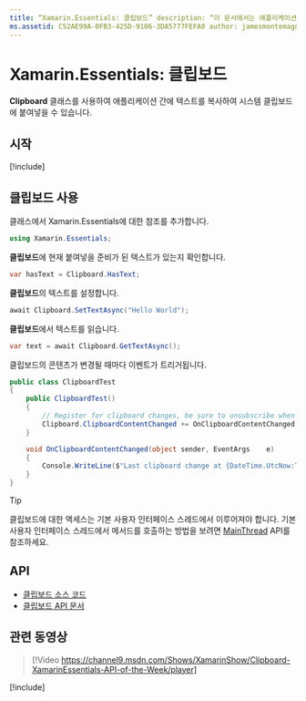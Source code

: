 ```yaml
---
title: “Xamarin.Essentials: 클립보드” description: “이 문서에서는 애플리케이션 간에 텍스트를 복사하여 시스템 클립보드에 붙여넣을 수 있는 Xamarin.Essentials의 클립보드 클래스를 설명합니다.”
ms.assetid: C52AE99A-0FB3-425D-9106-3DA5777FEFA0 author: jamesmontemagno ms.author: jamont ms.date: 01/06/2020 ms.custom: video no-loc: [Xamarin.Forms, Xamarin.Essentials]
---
```


# <a name="xamarinessentials-clipboard"></a>Xamarin.Essentials: 클립보드

**Clipboard** 클래스를 사용하여 애플리케이션 간에 텍스트를 복사하여 시스템 클립보드에 붙여넣을 수 있습니다.

## <a name="get-started"></a>시작

[!include[](~/essentials/includes/get-started.md)]

## <a name="using-clipboard"></a>클립보드 사용

클래스에서 Xamarin.Essentials에 대한 참조를 추가합니다.

```csharp
using Xamarin.Essentials;
```

**클립보드**에 현재 붙여넣을 준비가 된 텍스트가 있는지 확인합니다.

```csharp
var hasText = Clipboard.HasText;
```

**클립보드**의 텍스트를 설정합니다.

```csharp
await Clipboard.SetTextAsync("Hello World");
```

**클립보드**에서 텍스트를 읽습니다.

```csharp
var text = await Clipboard.GetTextAsync();
```

클립보드의 콘텐츠가 변경될 때마다 이벤트가 트리거됩니다.

```csharp
public class ClipboardTest
{
    public ClipboardTest()
    {
        // Register for clipboard changes, be sure to unsubscribe when needed
        Clipboard.ClipboardContentChanged += OnClipboardContentChanged;
    }

    void OnClipboardContentChanged(object sender, EventArgs    e)
    {
        Console.WriteLine($"Last clipboard change at {DateTime.UtcNow:T}";);
    }
}
```

> [!TIP]
> 클립보드에 대한 액세스는 기본 사용자 인터페이스 스레드에서 이루어져야 합니다. 기본 사용자 인터페이스 스레드에서 메서드를 호출하는 방법을 보려면 [MainThread](~/essentials/main-thread.md) API를 참조하세요.

## <a name="api"></a>API

- [클립보드 소스 코드](https://github.com/xamarin/Essentials/tree/master/Xamarin.Essentials/Clipboard)
- [클립보드 API 문서](xref:Xamarin.Essentials.Clipboard)

## <a name="related-video"></a>관련 동영상

> [!Video https://channel9.msdn.com/Shows/XamarinShow/Clipboard-XamarinEssentials-API-of-the-Week/player]

[!include[](~/essentials/includes/xamarin-show-essentials.md)]
